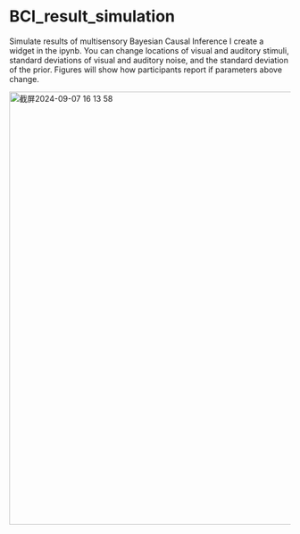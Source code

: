 # BCI_result_simulation
Simulate results of multisensory Bayesian Causal Inference
I create a widget in the ipynb. You can change locations of visual and auditory stimuli, standard deviations of visual and auditory noise, and the standard deviation of the prior. Figures will show how participants report if parameters above change.

<img width="776" alt="截屏2024-09-07 16 13 58" src="https://github.com/user-attachments/assets/cb6f1378-3e62-4f4a-b1d5-c9b50bf992e4">
